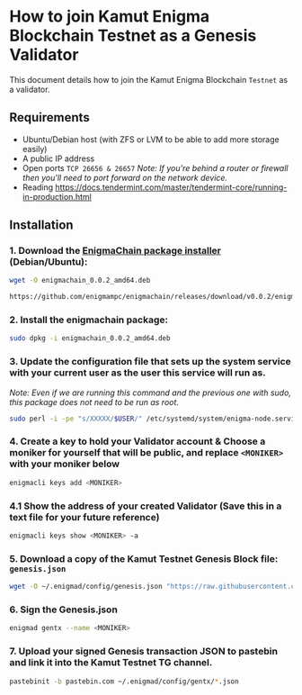 # How to join Kamut Enigma Blockchain Testnet as a Genesis Validator

This document details how to join the Kamut Enigma Blockchain `Testnet` as a validator.

## Requirements

- Ubuntu/Debian host (with ZFS or LVM to be able to add more storage easily)
- A public IP address
- Open ports `TCP 26656 & 26657` _Note: If you're behind a router or firewall then you'll need to port forward on the network device._
- Reading https://docs.tendermint.com/master/tendermint-core/running-in-production.html

## Installation

### 1. Download the [EnigmaChain package installer](https://github.com/enigmampc/enigmachain/releases/download/v0.0.2/enigmachain_0.0.2_amd64.deb) (Debian/Ubuntu):

```bash
wget -O enigmachain_0.0.2_amd64.deb
```

```bash
https://github.com/enigmampc/enigmachain/releases/download/v0.0.2/enigmachain_0.0.2_amd64.deb
```

### 2. Install the enigmachain package:

```bash
sudo dpkg -i enigmachain_0.0.2_amd64.deb
```

### 3. Update the configuration file that sets up the system service with your current user as the user this service will run as.

_Note: Even if we are running this command and the previous one with sudo, this package does not need to be run as root_.

```bash
sudo perl -i -pe "s/XXXXX/$USER/" /etc/systemd/system/enigma-node.service
```

### 4. Create a key to hold your Validator account & Choose a **moniker** for yourself that will be public, and replace `<MONIKER>` with your moniker below

```bash
enigmacli keys add <MONIKER>
```

### 4.1 Show the address of your created Validator (Save this in a text file for your future reference)
```bash
enigmacli keys show <MONIKER> -a
```

### 5. Download a copy of the Kamut Testnet Genesis Block file: `genesis.json`

```bash
wget -O ~/.enigmad/config/genesis.json "https://raw.githubusercontent.com/chainofsecrets/kamut-testnet/master/genesis.json"
```

### 6. Sign the Genesis.json

```bash
enigmad gentx --name <MONIKER>
``` 
### 7. Upload your signed Genesis transaction JSON to pastebin and link it into the Kamut Testnet TG channel.

```bash
pastebinit -b pastebin.com ~/.enigmad/config/gentx/*.json
```

